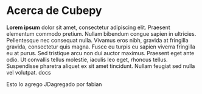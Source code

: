 # Acerca de Cubepy

**Lorem ipsum** dolor sit amet, consectetur adipiscing elit. Praesent elementum commodo pretium. Nullam bibendum congue sapien in ultricies. Pellentesque nec consequat nulla. Vivamus eros nibh, gravida at fringilla gravida, consectetur quis magna. Fusce eu turpis eu sapien viverra fringilla eu at purus. Sed tristique arcu non dui auctor maximus. Praesent eget ante odio. Ut convallis tellus molestie, iaculis leo eget, rhoncus tellus. Suspendisse pharetra aliquet ex sit amet tincidunt. Nullam feugiat sed nulla vel volutpat. docs


Esto lo agrego JDagregado por fabian



<!--stackedit_data:
eyJoaXN0b3J5IjpbMTQyMjE3NDQwNiwtMTMwMzQwNDUxOCw0Nj
YyMjQyNjAsOTAxNTM4MDk2LDI2ODIxNDYzNl19
-->